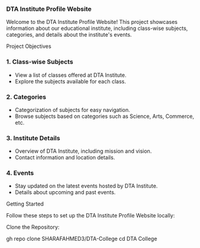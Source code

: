 ### DTA Institute Profile Website

Welcome to the DTA Institute Profile Website! This project showcases information about our educational institute, including class-wise subjects, categories, and details about the institute's events.

Project Objectives

### 1. Class-wise Subjects
- View a list of classes offered at DTA Institute.
- Explore the subjects available for each class.

### 2. Categories
- Categorization of subjects for easy navigation.
- Browse subjects based on categories such as Science, Arts, Commerce, etc.

### 3. Institute Details
- Overview of DTA Institute, including mission and vision.
- Contact information and location details.

### 4. Events
- Stay updated on the latest events hosted by DTA Institute.
- Details about upcoming and past events.

Getting Started

Follow these steps to set up the DTA Institute Profile Website locally:

Clone the Repository:

gh repo clone SHARAFAHMED3/DTA-College
cd DTA College

